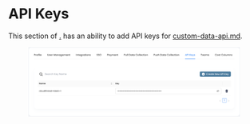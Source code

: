 # API Keys

This section of [.](./ "mention") has  an ability to add API keys for [custom-data-api.md](../custom-data-api.md "mention").

<figure><img src="../../.gitbook/assets/settings-api-keys-1.png" alt=""><figcaption></figcaption></figure>
